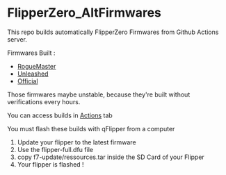 # FlipperZero_AltFirmwares
This repo builds automatically FlipperZero Firmwares from Github Actions server.

Firmwares Built :

* [RogueMaster](https://github.com/RogueMaster/flipperzero-firmware-wPlugins)
* [Unleashed](https://github.com/DarkFlippers/unleashed-firmware)
* [Official](https://github.com/flipperdevices/flipperzero-firmware)

Those firmwares maybe unstable, because they're built without verifications every hours.

You can access builds in [Actions](https://github.com/MichelBaie/FlipperZero_AltFirmwares/actions) tab

You must flash these builds with qFlipper from a computer

1. Update your flipper to the latest firmware
2. Use the flipper-full.dfu file
3. copy f7-update/ressources.tar inside the SD Card of your Flipper
4. Your flipper is flashed !
